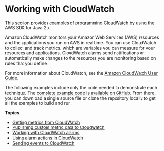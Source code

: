 # Working with CloudWatch<a name="examples-cloudwatch"></a>

This section provides examples of programming [CloudWatch](http://aws.amazon.com/cloudwatch/) by using the AWS SDK for Java 2\.x\.

 Amazon CloudWatch monitors your Amazon Web Services \(AWS\) resources and the applications you run on AWS in real time\. You can use CloudWatch to collect and track metrics, which are variables you can measure for your resources and applications\. CloudWatch alarms send notifications or automatically make changes to the resources you are monitoring based on rules that you define\.

For more information about CloudWatch, see the [Amazon CloudWatch User Guide](http://docs.aws.amazon.com/AmazonCloudWatch/latest/monitoring/)\.

The following examples include only the code needed to demonstrate each technique\. The [complete example code is available on GitHub](https://github.com/awsdocs/aws-doc-sdk-examples/tree/master/javav2)\. From there, you can download a single source file or clone the repository locally to get all the examples to build and run\.

**Topics**
+ [Getting metrics from CloudWatch](examples-cloudwatch-get-metrics.md)
+ [Publishing custom metric data to CloudWatch](examples-cloudwatch-publish-custom-metrics.md)
+ [Working with CloudWatch alarms](examples-cloudwatch-create-alarms.md)
+ [Using alarm actions in CloudWatch](examples-cloudwatch-use-alarm-actions.md)
+ [Sending events to CloudWatch](examples-cloudwatch-send-events.md)